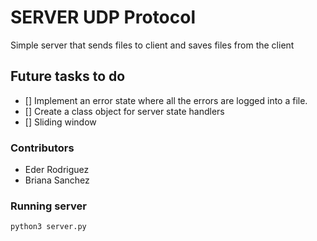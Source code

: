 # **SERVER UDP Protocol**
Simple server that sends files to client and saves files from the client

## Future tasks to do
- [] Implement an error state where all the errors are logged into a file.
- [] Create a class object for server state handlers
- [] Sliding window

### Contributors
- Eder Rodriguez
- Briana Sanchez

### Running server
```
python3 server.py
```

